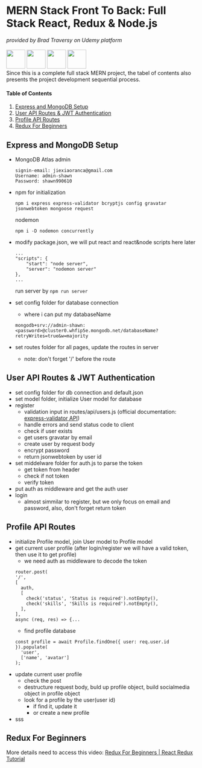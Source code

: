 # MERN Stack Front To Back: Full Stack React, Redux & Node.js

_provided by Brad Traversy on Udemy platform_ <br><br>
<img height="50" src="https://user-images.githubusercontent.com/25181517/182884177-d48a8579-2cd0-447a-b9a6-ffc7cb02560e.png">
<img height="50" src="https://user-images.githubusercontent.com/25181517/183859966-a3462d8d-1bc7-4880-b353-e2cbed900ed6.png">
<img height="50" src="https://user-images.githubusercontent.com/25181517/183897015-94a058a6-b86e-4e42-a37f-bf92061753e5.png">
<img height="50" src="https://user-images.githubusercontent.com/25181517/183568594-85e280a7-0d7e-4d1a-9028-c8c2209e073c.png">
<br>
Since this is a complete full stack MERN project, the tabel of contents also presents the project development sequential process.

#### Table of Contents

1. [Express and MongoDB Setup](#anchor_1)<br/>
1. [User API Routes & JWT Authentication](#anchor_2)<br/>
1. [Profile API Routes](#anchor_3)<br/>
1. [Redux For Beginners](#anchor_999)<br/>

## Express and MongoDB Setup<a name="anchor_1"></a>

- MongoDB Atlas admin
  ```
  signin-email: jiexiaoranca@gmail.com
  Username: admin-shawn
  Password: shawn990610
  ```
- npm for initialization

  ```
  npm i express express-validator bcryptjs config gravatar jsonwebtoken mongoose request
  ```

  nodemon

  ```
  npm i -D nodemon concurrently
  ```

- modify package.json, we will put react and react&node scripts here later
  ```
  ...
  "scripts": {
      "start": "node server",
      "server": "nodemon server"
  },
  ...
  ```
  run server by `npm run server`
- set config folder for database connection
  - where i can put my databaseName
  ```
  mongodb+srv://admin-shawn:<password>@cluster0.whfip5e.mongodb.net/databaseName?retryWrites=true&w=majority
  ```
- set routes folder for all pages, update the routes in server
  - note: don't forget '/' before the route

## User API Routes & JWT Authentication<a name="anchor_2"></a>

- set config folder for db connection and default.json
- set model folder, initialize User model for database
- register
  - validation input in routes/api/users.js (official documentation: [express-validator API](https://express-validator.github.io/docs/api/check))
  - handle errors and send status code to client
  - check if user exists
  - get users gravatar by email
  - create user by request body
  - encrypt password
  - return jsonwebtoken by user id
- set middelware folder for auth.js to parse the token
  - get token from header
  - check if not token
  - verify token
- put auth as middleware and get the auth user
- login
  - almost simmilar to register, but we only focus on email and password, also, don't forget return token

## Profile API Routes<a name="anchor_3"></a>

- initialize Profile model, join User model to Profile model
- get current user profile (after login/register we will have a valid token, then use it to get profile)
  - we need auth as middleware to decode the token
  ```
  router.post(
  '/',
  [
    auth,
    [
      check('status', 'Status is required').notEmpty(),
      check('skills', 'Skills is required').notEmpty(),
    ],
  ],
  async (req, res) => {...
  ```
  - find profile database
  ```
  const profile = await Profile.findOne({ user: req.user.id }).populate(
    'user',
    ['name', 'avatar']
  );
  ```
- update current user profile
  - check the post
  - destructure request body, buld up profile object, build socialmedia object in profile object
  - look for a profile by the user(user id)
    - if find it, update it
    - or create a new profile
- sss

## Redux For Beginners<a name="anchor_999"></a>

More details need to access this video: [Redux For Beginners | React Redux Tutorial](https://www.youtube.com/watch?v=CVpUuw9XSjY)
